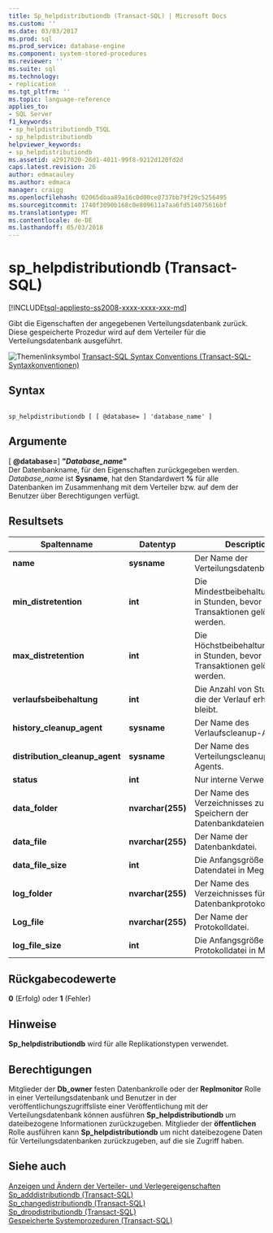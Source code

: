 ```yaml
---
title: Sp_helpdistributiondb (Transact-SQL) | Microsoft Docs
ms.custom: ''
ms.date: 03/03/2017
ms.prod: sql
ms.prod_service: database-engine
ms.component: system-stored-procedures
ms.reviewer: ''
ms.suite: sql
ms.technology:
- replication
ms.tgt_pltfrm: ''
ms.topic: language-reference
applies_to:
- SQL Server
f1_keywords:
- sp_helpdistributiondb_TSQL
- sp_helpdistributiondb
helpviewer_keywords:
- sp_helpdistributiondb
ms.assetid: a2917020-26d1-4011-99f8-9212d120fd2d
caps.latest.revision: 26
author: edmacauley
ms.author: edmaca
manager: craigg
ms.openlocfilehash: 02065dbaa89a16c0d00ce8737bb79f29c5256495
ms.sourcegitcommit: 1740f3090b168c0e809611a7aa6fd514075616bf
ms.translationtype: MT
ms.contentlocale: de-DE
ms.lasthandoff: 05/03/2018
---
```

# <a name="sphelpdistributiondb-transact-sql"></a>sp_helpdistributiondb (Transact-SQL)
[!INCLUDE[tsql-appliesto-ss2008-xxxx-xxxx-xxx-md](../../includes/tsql-appliesto-ss2008-xxxx-xxxx-xxx-md.md)]

  Gibt die Eigenschaften der angegebenen Verteilungsdatenbank zurück. Diese gespeicherte Prozedur wird auf dem Verteiler für die Verteilungsdatenbank ausgeführt.  
  
 ![Themenlinksymbol](../../database-engine/configure-windows/media/topic-link.gif "Topic link icon") [Transact-SQL Syntax Conventions (Transact-SQL-Syntaxkonventionen)](../../t-sql/language-elements/transact-sql-syntax-conventions-transact-sql.md)  
  
## <a name="syntax"></a>Syntax  
  
```  
  
sp_helpdistributiondb [ [ @database= ] 'database_name' ]  
```  
  
## <a name="arguments"></a>Argumente  
 [  **@database=**] **"***Database_name***"**  
 Der Datenbankname, für den Eigenschaften zurückgegeben werden. *Database_name* ist **Sysname**, hat den Standardwert **%** für alle Datenbanken im Zusammenhang mit dem Verteiler bzw. auf dem der Benutzer über Berechtigungen verfügt.  
  
## <a name="result-sets"></a>Resultsets  
  
|Spaltenname|Datentyp|Description|  
|-----------------|---------------|-----------------|  
|**name**|**sysname**|Der Name der Verteilungsdatenbank.|  
|**min_distretention**|**int**|Die Mindestbeibehaltungsdauer in Stunden, bevor Transaktionen gelöscht werden.|  
|**max_distretention**|**int**|Die Höchstbeibehaltungsdauer in Stunden, bevor Transaktionen gelöscht werden.|  
|**verlaufsbeibehaltung**|**int**|Die Anzahl von Stunden, für die der Verlauf erhalten bleibt.|  
|**history_cleanup_agent**|**sysname**|Der Name des Verlaufscleanup-Agents.|  
|**distribution_cleanup_agent**|**sysname**|Der Name des Verteilungscleanup-Agents.|  
|**status**|**int**|Nur interne Verwendung.|  
|**data_folder**|**nvarchar(255)**|Der Name des Verzeichnisses zum Speichern der Datenbankdateien.|  
|**data_file**|**nvarchar(255)**|Der Name der Datenbankdatei.|  
|**data_file_size**|**int**|Die Anfangsgröße der Datendatei in Megabyte.|  
|**log_folder**|**nvarchar(255)**|Der Name des Verzeichnisses für die Datenbankprotokolldatei.|  
|**Log_file**|**nvarchar(255)**|Der Name der Protokolldatei.|  
|**log_file_size**|**int**|Die Anfangsgröße der Protokolldatei in Megabyte.|  
  
## <a name="return-code-values"></a>Rückgabecodewerte  
 **0** (Erfolg) oder **1** (Fehler)  
  
## <a name="remarks"></a>Hinweise  
 **Sp_helpdistributiondb** wird für alle Replikationstypen verwendet.  
  
## <a name="permissions"></a>Berechtigungen  
 Mitglieder der **Db_owner** festen Datenbankrolle oder der **Replmonitor** Rolle in einer Verteilungsdatenbank und Benutzer in der veröffentlichungszugriffsliste einer Veröffentlichung mit der Verteilungsdatenbank können ausführen **Sp_helpdistributiondb** um dateibezogene Informationen zurückzugeben. Mitglieder der **öffentlichen** Rolle ausführen kann **Sp_helpdistributiondb** um nicht dateibezogene Daten für Verteilungsdatenbanken zurückzugeben, auf die sie Zugriff haben.  
  
## <a name="see-also"></a>Siehe auch  
 [Anzeigen und Ändern der Verteiler- und Verlegereigenschaften](../../relational-databases/replication/view-and-modify-distributor-and-publisher-properties.md)   
 [Sp_adddistributiondb &#40;Transact-SQL&#41;](../../relational-databases/system-stored-procedures/sp-adddistributiondb-transact-sql.md)   
 [Sp_changedistributiondb &#40;Transact-SQL&#41;](../../relational-databases/system-stored-procedures/sp-changedistributiondb-transact-sql.md)   
 [Sp_dropdistributiondb &#40;Transact-SQL&#41;](../../relational-databases/system-stored-procedures/sp-dropdistributiondb-transact-sql.md)   
 [Gespeicherte Systemprozeduren &#40;Transact-SQL&#41;](../../relational-databases/system-stored-procedures/system-stored-procedures-transact-sql.md)  
  
  
